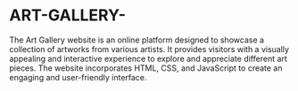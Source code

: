 # ART-GALLERY-
The Art Gallery website is an online platform designed to showcase a collection of artworks from various artists. It provides visitors with a visually appealing and interactive experience to explore and appreciate different art pieces. The website incorporates HTML, CSS, and JavaScript to create an engaging and user-friendly interface.
